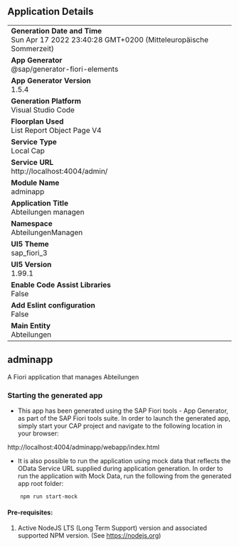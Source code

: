 ## Application Details
|               |
| ------------- |
|**Generation Date and Time**<br>Sun Apr 17 2022 23:40:28 GMT+0200 (Mitteleuropäische Sommerzeit)|
|**App Generator**<br>@sap/generator-fiori-elements|
|**App Generator Version**<br>1.5.4|
|**Generation Platform**<br>Visual Studio Code|
|**Floorplan Used**<br>List Report Object Page V4|
|**Service Type**<br>Local Cap|
|**Service URL**<br>http://localhost:4004/admin/
|**Module Name**<br>adminapp|
|**Application Title**<br>Abteilungen managen|
|**Namespace**<br>AbteilungenManagen|
|**UI5 Theme**<br>sap_fiori_3|
|**UI5 Version**<br>1.99.1|
|**Enable Code Assist Libraries**<br>False|
|**Add Eslint configuration**<br>False|
|**Main Entity**<br>Abteilungen|

## adminapp

A Fiori application that manages Abteilungen

### Starting the generated app

-   This app has been generated using the SAP Fiori tools - App Generator, as part of the SAP Fiori tools suite.  In order to launch the generated app, simply start your CAP project and navigate to the following location in your browser:

http://localhost:4004/adminapp/webapp/index.html

- It is also possible to run the application using mock data that reflects the OData Service URL supplied during application generation.  In order to run the application with Mock Data, run the following from the generated app root folder:

```
    npm run start-mock
```

#### Pre-requisites:

1. Active NodeJS LTS (Long Term Support) version and associated supported NPM version.  (See https://nodejs.org)


